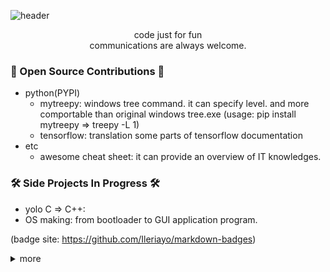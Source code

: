 ![header](https://capsule-render.vercel.app/api?type=wave&color=00aaff&height=150&section=header&text=developer-noelbird&fontSize=70&animation=twinkling)



<p align="center">
code just for fun<br>
communications are always welcome.
</p>



<h3 align="left">🌱 Open Source Contributions 🌱</h3>

- python(PYPI)
  - mytreepy: windows tree command. it can specify level. and more comportable than original windows tree.exe (usage: pip install mytreepy => treepy -L 1)
  - tensorflow: translation some parts of tensorflow documentation
- etc
  - awesome cheat sheet: it can provide an overview of IT knowledges.



<h3 align="left">🛠 Side Projects In Progress 🛠</h3>

- yolo C => C++: 
- OS making: from bootloader to GUI application program.


(badge site: https://github.com/Ileriayo/markdown-badges)

<details>
  <summary>more</summary>
  TODO: add here
</details>
<!--
**NoelBird/NoelBird** is a ✨ _special_ ✨ repository because its `README.md` (this file) appears on your GitHub profile.

Here are some ideas to get you started:

- 🔭 I’m currently working on ...
- 🌱 I’m currently learning ...
- 👯 I’m looking to collaborate on ...
- 🤔 I’m looking for help with ...
- 💬 Ask me about ...
- 📫 How to reach me: ...
- 😄 Pronouns: ...
- ⚡ Fun fact: ...
-->
